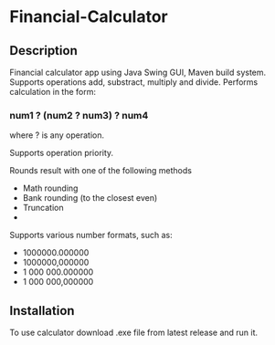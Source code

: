 # Financial-Calculator
## Description
Financial calculator app using Java Swing GUI, Maven build system. Supports operations add, substract, multiply and divide. Performs calculation in the form:

### num1 ? (num2 ? num3) ? num4






where ? is any operation. 


Supports operation priority.


Rounds result with one of the following methods

* Math rounding
* Bank rounding (to the closest even)
* Truncation
* 

Supports various number formats, such as:
* 1000000.000000
* 1000000,000000
* 1 000 000.000000
* 1 000 000,000000

## Installation
To use calculator download .exe file from latest release and run it.
